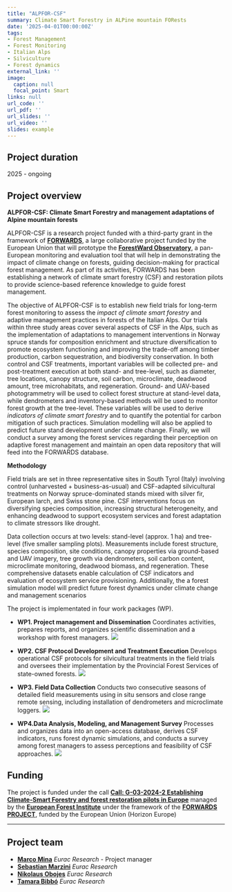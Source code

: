 ```yaml
---
title: "ALPFOR-CSF"
summary: Climate Smart Forestry in ALPine mountain FORests
date: '2025-04-01T00:00:00Z'
tags: 
- Forest Management
- Forest Monitoring
- Italian Alps
- Silviculture
- Forest dynamics
external_link: ''
image:
  caption: null
  focal_point: Smart
links: null
url_code: ''
url_pdf: ''
url_slides: ''
url_video: ''
slides: example
---
```


## Project duration
2025 - ongoing


## Project overview
**ALPFOR-CSF: Climate Smart Forestry and management adaptations of Alpine mountain forests**

ALPFOR-CSF is a research project funded with a third-party grant in the framework of [**FORWARDS**](https://forwards-project.eu/), a large collaborative project funded by the European Union that will prototype the [**ForestWard Observatory**](https://forwards-project.eu/the-forestward-observatory/), a pan-European monitoring and evaluation tool that will help in demonstrating the impact of climate change on forests, guiding decision-making for practical forest management. As part of its activities, FORWARDS has been establishing a network of climate smart forestry (CSF) and restoration pilots to provide science-based reference knowledge to guide forest management.

The objective of ALPFOR-CSF is to establish new field trials for long-term forest monitoring to assess the *impact of climate smart forestry* and adaptive management practices in forests of the Italian Alps. Our trials within three study areas cover several aspects of CSF in the Alps, such as the implementation of adaptations to management interventions in Norway spruce stands for composition enrichment and structure diversification to promote ecosystem functioning and improving the trade-off among timber production, carbon sequestration, and biodiversity conservation. In both control and CSF treatments, important variables will be collected pre- and post-treatment execution at both stand- and tree-level, such as diameter, tree locations, canopy structure, soil carbon, microclimate, deadwood amount, tree microhabitats, and regeneration. Ground- and UAV-based photogrammetry will be used to collect forest structure at stand-level data, while dendrometers and inventory-based methods will be used to monitor forest growth at the tree-level. These variables will be used to derive *indicators of climate smart forestry* and to quantify the potential for carbon mitigation of such practices. Simulation modelling will also be applied to predict future stand development under climate change. Finally, we will conduct a survey among the forest services regarding their perception on adaptive forest management and maintain an open data repository that will feed into the FORWARDS database.

**Methodology**

Field trials are set in three representative sites in South Tyrol (Italy) involving control (unharvested + business-as-usual) and CSF-adapted silvicultural treatments on Norway spruce-dominated stands mixed with silver fir, European larch, and Swiss stone pine. CSF interventions focus on diversifying species composition, increasing structural heterogeneity, and enhancing deadwood to support ecosystem services and forest adaptation to climate stressors like drought.

Data collection occurs at two levels: stand-level (approx. 1 ha) and tree-level (five smaller sampling plots). Measurements include forest structure, species composition, site conditions, canopy properties via ground-based and UAV imagery, tree growth via dendrometers, soil carbon content, microclimate monitoring, deadwood biomass, and regeneration. These comprehensive datasets enable calculation of CSF indicators and evaluation of ecosystem service provisioning. Additionally, the a forest simulation model will predict future forest dynamics under climate change and management scenarios

The project is implementated in four work packages (WP).

 - **WP1. Project management and Dissemination** Coordinates activities, prepares reports, and organizes scientific dissemination and a workshop with forest managers.
![](/img/alpfor_wp1.png)
 - **WP2. CSF Protocol Development and Treatment Execution** Develops operational CSF protocols for silvicultural treatments in the field trials and oversees their implementation by the Provincial Forest Services of state-owned forests.
![](/img/alpfor_wp2.png)
 
 - **WP3. Field Data Collection** Conducts two consecutive seasons of detailed field measurements using in situ sensors and close range remote sensing, including installation of dendrometers and microclimate loggers.
![](/img/alpfor_wp3.png)
 - **WP4.Data Analysis, Modeling, and Management Survey** Processes and organizes data into an open-access database, derives CSF indicators, runs forest dynamic simulations, and conducts a survey among forest managers to assess perceptions and feasibility of CSF approaches.
![](/img/alpfor_wp4.png)


## Funding

The project is funded under the call [**Call: G-03-2024-2 Establishing Climate-Smart Forestry and forest restoration pilots in Europe**](https://efi.int/grants-training/grants/G-03-2024) managed by the [**European Forest Institute**](https://efi.int/) under the framework of the [**FORWARDS PROJECT**](https://forwards-project.eu/), funded by the European Union (Horizon Europe)

-----------------------------

## Project team

 - [**Marco Mina**](https://www.eurac.edu/en/people/marco-mina?institute=institute-for-alpine-environment) _Eurac Research_ - Project manager
 - [**Sebastian Marzini**](https://www.eurac.edu/en/people/sebastian-marzini) _Eurac Research_
 - [**Nikolaus Obojes**](https://www.eurac.edu/en/people/nikolaus-obojes) _Eurac Research_
 - [**Tamara Bibbó**](https://www.eurac.edu/en/people/tamara-bibbo) _Eurac Research_





